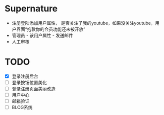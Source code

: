 # Supernature
* 注册登陆添加用户属性， 是否关注了我的youtube，如果没关注youtube，用户界面“抱歉你的会员功能还未被开放”
* 管理员 - 该用户属性 - 发送邮件
* 人工审核

# TODO
 - [x] 登录注册后台
 - [ ] 登录按钮位置美化
 - [ ] 登录注册页面美丽改造
 - [ ] 用户中心
 - [ ] 邮箱验证
 - [ ] BLOG系统
